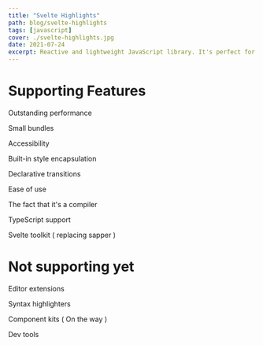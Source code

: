 ```yaml
---
title: "Svelte Highlights"
path: blog/svelte-highlights
tags: [javascript]
cover: ./svelte-highlights.jpg
date: 2021-07-24
excerpt: Reactive and lightweight JavaScript library. It's perfect for static web sites and It's entering into single page applications world(SPA) through Svelte toolkit.
---
```


# Supporting Features

Outstanding performance

Small bundles

Accessibility

Built-in style encapsulation

Declarative transitions

Ease of use

The fact that it's a compiler

TypeScript support

Svelte toolkit ( replacing sapper )

# Not supporting yet

Editor extensions

Syntax highlighters

Component kits ( On the way )

Dev tools
